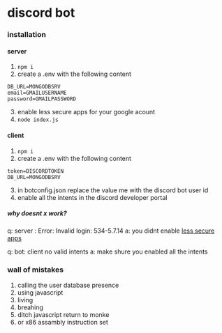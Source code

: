 # discord bot


### installation

#### server
1. `npm i`
2. create a .env with the following content
```
DB_URL=MONGODBSRV
email=GMAILUSERNAME
password=GMAILPASSWORD
```
3. enable less secure apps for your google acount
4. `node index.js`

#### client
1. `npm i`
2. create a .env with the following content
```
token=DISCORDTOKEN
DB_URL=MONGODBSRV
```
3. in botconfig.json replace the value me with the discord bot user id
4. enable all the intents in the discord developer portal

##### why doesnt x work?
q: server : Error: Invalid login: 534-5.7.14
a: you didnt enable [less secure apps](https://myaccount.google.com/lesssecureapps)

q: bot: client no valid intents
a: make shure you enabled all the intents 


### wall of mistakes
1. calling the user database presence 
2. using javascript
3. living
4. breahing
5. ditch javascript return to monke
6. or x86 assambly instruction set